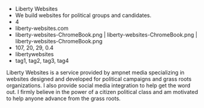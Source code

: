 * Liberty Websites
* We build websites for political groups and candidates.
* 4
* liberty-websites.com
* liberty-websites-ChromeBook.png | liberty-websites-ChromeBook.png | liberty-websites-ChromeBook.png
* 107, 20, 29, 0.4
* libertywebsites
* tag1, tag2, tag3, tag4

Liberty Websites is a service provided by ampnet media specializing in websites designed and developed for political campaigns and grass roots organizations. I also provide social media integration to help get the word out. I firmly believe in the power of a citizen political class and am motivated to help anyone advance from the grass roots.


